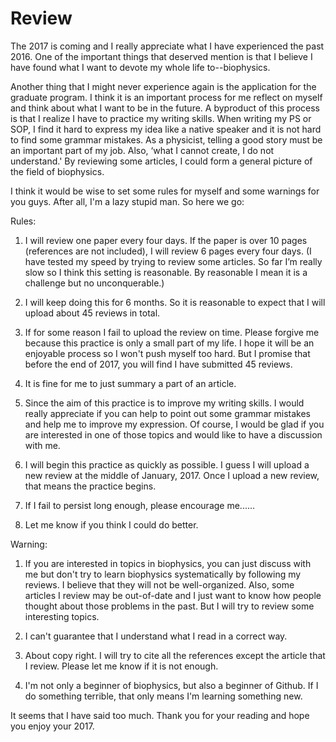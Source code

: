 # Review

The 2017 is coming and I really appreciate what I have experienced the past 2016. One of the important things that deserved mention is that I believe I have found what I want to devote my whole life to--biophysics. 

Another thing that I might never experience again is the application for the graduate program. I think it is an important process for me reflect on myself and think about what I want to be in the future. A byproduct of this process is that I realize I have to practice my writing skills. When writing my PS or SOP, I find it hard to express my idea like a native speaker and it is not hard to find some grammar mistakes. As a physicist, telling a good story must be an important part of my job. Also, ‘what I cannot create, I do not understand.' By reviewing some articles, I could form a general picture of the field of biophysics.

I think it would be wise to set some rules for myself and some warnings for you guys. After all, I'm a lazy stupid man. So here we go:

Rules:

1. I will review one paper every four days. If the paper is over 10 pages (references are not included), I will review 6 pages every four days. (I have tested my speed by trying to review some articles. So far I’m really slow so I think this setting is reasonable. By reasonable I mean it is a challenge but no unconquerable.) 

2. I will keep doing this for 6 months. So it is reasonable to expect that I will upload about 45 reviews in total.

3. If for some reason I fail to upload the review on time. Please forgive me because this practice is only a small part of my life. I hope it will be an enjoyable process so I won't push myself too hard. But I promise that before the end of 2017, you will find I have submitted 45 reviews.

4. It is fine for me to just summary a part of an article.

5. Since the aim of this practice is to improve my writing skills. I would really appreciate if you can help to point out some grammar mistakes and help me to improve my expression. Of course, I would be glad if you are interested in one of those topics and would like to have a discussion with me.

6. I will begin this practice as quickly as possible. I guess I will upload a new review at the middle of January, 2017. Once I upload a new review, that means the practice begins.

7. If I fail to persist long enough, please encourage me......

8. Let me know if you think I could do better.


Warning:

1. If you are interested in topics in biophysics, you can just discuss with me but don't try to learn biophysics systematically by following my reviews. I believe that they will not be well-organized. Also, some articles I review may be out-of-date and I just want to know how people thought about those problems in the past. But I will try to review some interesting topics.

2. I can't guarantee that I understand what I read in a correct way. 

3. About copy right. I will try to cite all the references except the article that I review. Please let me know if it is not enough. 

4. I'm not only a beginner of biophysics, but also a beginner of Github. If I do something terrible, that only means I'm learning something new.


It seems that I have said too much. Thank you for your reading and hope you enjoy your 2017.
